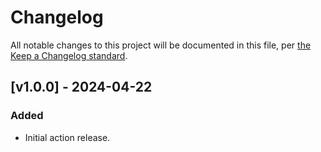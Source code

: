 # Changelog

All notable changes to this project will be documented in this file, per [the Keep a Changelog standard](http://keepachangelog.com/).

## [v1.0.0] - 2024-04-22
### Added
- Initial action release.